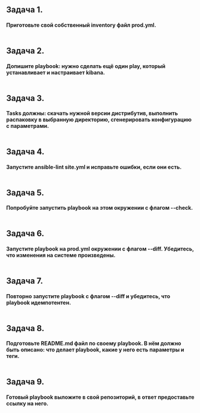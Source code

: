 ## **Задача 1.**
#### Приготовьте свой собственный inventory файл prod.yml. 
```
```
## **Задача 2.** 
#### Допишите playbook: нужно сделать ещё один play, который устанавливает и настраивает kibana.
```
```
## **Задача 3.**
#### Tasks должны: скачать нужной версии дистрибутив, выполнить распаковку в выбранную директорию, сгенерировать конфигурацию с параметрами.
```
```
## **Задача 4.**
#### Запустите ansible-lint site.yml и исправьте ошибки, если они есть.
```
```
## **Задача 5.**
#### Попробуйте запустить playbook на этом окружении с флагом --check.
```
```
## **Задача 6.**
#### Запустите playbook на prod.yml окружении с флагом --diff. Убедитесь, что изменения на системе произведены.
```
```
## **Задача 7.**
#### Повторно запустите playbook с флагом --diff и убедитесь, что playbook идемпотентен.
```
```
## **Задача 8.**
#### Подготовьте README.md файл по своему playbook. В нём должно быть описано: что делает playbook, какие у него есть параметры и теги.
```
```
## **Задача 9.**
#### Готовый playbook выложите в свой репозиторий, в ответ предоставьте ссылку на него.
```
```
